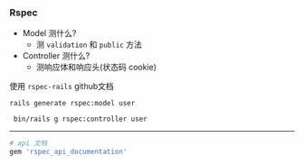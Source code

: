 ### Rspec

- Model 测什么? 
   - 测 `validation` 和 `public` 方法
- Controller 测什么?
   - 测响应体和响应头(状态码 cookie)

使用 `rspec-rails` github文档

`rails generate rspec:model user`

` bin/rails g rspec:controller user`


---

```ruby
# api 文档
gem 'rspec_api_documentation'
```